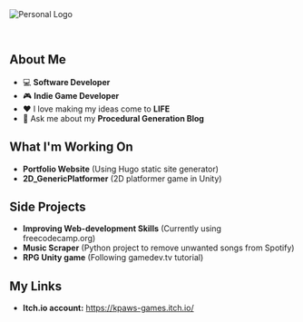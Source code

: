 <img src="https://user-images.githubusercontent.com/58745400/117227706-afdb7800-add4-11eb-897f-c48df5445529.png" alt="Personal Logo" style="text-align: center; margin-bottom: 30px;"/>

## About Me ##
-   :computer: **Software Developer**
-   :video_game: **Indie Game Developer**
-   :heart: I love making my ideas come to **LIFE**
-   💬 Ask me about my **Procedural Generation Blog**

## What I'm Working On ##
- **Portfolio Website** (Using Hugo static site generator)
- **2D_GenericPlatformer** (2D platformer game in Unity)

## Side Projects ##
- **Improving Web-development Skills** (Currently using freecodecamp.org)
- **Music Scraper** (Python project to remove unwanted songs from Spotify)
- **RPG Unity game** (Following gamedev.tv tutorial)

## My Links ##
- **Itch.io account:** https://kpaws-games.itch.io/

